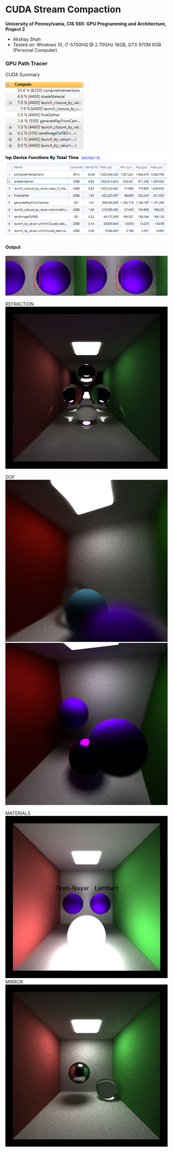 CUDA Stream Compaction
======================

**University of Pennsylvania, CIS 565: GPU Programming and Architecture, Project 2**

* Akshay Shah
* Tested on: Windows 10, i7-5700HQ @ 2.70GHz 16GB, GTX 970M 6GB (Personal Computer)

### GPU Path Tracer

CUDA Summary

![](img/cuda_summary.PNG)

![](img/cuda_summary1.PNG)


#### Output

![](img/StochasticAA.PNG)

REFRACTION
![](renders/cornell.2016-10-10_03-19-06z.1490samp.png)

DOF
![](renders/cornell.2016-10-10_03-01-09z.1125samp.png)
![](renders/cornell.2016-10-10_02-51-02z.1871samp.png)

MATERIALS
![](renders/cornell.2016-10-10_02-27-37z.5000sampCopy.png)
MIRROR
![](renders/cornell.2016-10-05_18-18-36z.1024samp.png)

